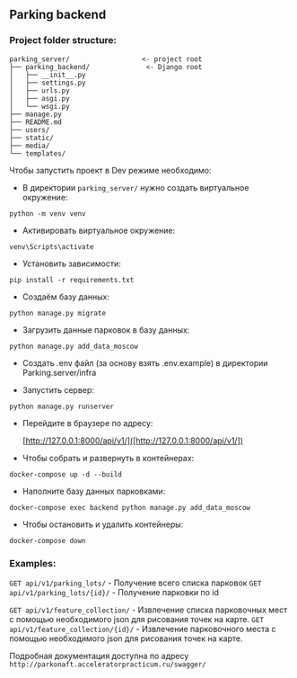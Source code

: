 ## Parking backend

### Project folder structure:
```
parking_server/                  <- project root
├── parking_backend/              <- Django root
│   ├── __init__.py
│   ├── settings.py
│   ├── urls.py
│   ├── asgi.py
│   └── wsgi.py
├── manage.py
├── README.md
├── users/
├── static/
├── media/
└── templates/
```

Чтобы запустить проект в Dev режиме необходимо:

- В директории `parking_server/` нужно создать виртуальное окружение:

`python -m venv venv`

- Активировать виртуальное окружение:

`venv\Scripts\activate`

- Установить зависимости:

`pip install -r requirements.txt`

- Создаём базу данных:

`python manage.py migrate`

- Загрузить данные парковок в базу данных:

`python manage.py add_data_moscow`

- Создать .env файл (за основу взять .env.example) в директории Parking.server/infra

- Запустить сервер:

`python manage.py runserver`

- Перейдите в браузере по адресу:

    [http://127.0.0.1:8000/api/v1/]([http://127.0.0.1:8000/api/v1/])

- Чтобы собрать и развернуть в контейнерах:

`docker-compose up -d --build`

- Наполните базу данных парковками:

`docker-compose exec backend python manage.py add_data_moscow`

- Чтобы остановить и удалить контейнеры:

`docker-compose down`

### Examples:

`GET api/v1/parking_lots/` - Получение всего списка парковок
`GET api/v1/parking_lots/{id}/` - Получение парковки по id

`GET api/v1/feature_collection/` - Извлечение списка парковочных мест с помощью необходимого json
для рисования точек на карте.
`GET api/v1/feature_collection/{id}/` - Извлечение парковочного места с помощью необходимого json
для рисования точек на карте.

Подробная документация доступна по адресу `http://parkonaft.acceleratorpracticum.ru/swagger/`
